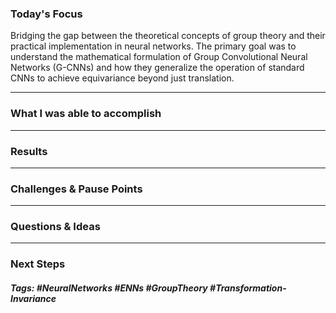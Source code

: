 ### Today's Focus

Bridging the gap between the theoretical concepts of group theory and their practical implementation in neural networks. The primary goal was to understand the mathematical formulation of Group Convolutional Neural Networks (G-CNNs) and how they generalize the operation of standard CNNs to achieve equivariance beyond just translation.
***
### What I was able to accomplish


***
### Results


***
### Challenges & Pause Points


***
### Questions & Ideas

***
### Next Steps


##### Tags: #NeuralNetworks #ENNs #GroupTheory #Transformation-Invariance 




